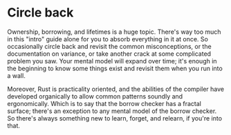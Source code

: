 # Circle back

Ownership, borrowing, and lifetimes is a huge topic.  There's way too much in this "intro" guide alone for you to absorb everything in it at once.
So occasionally circle back and revisit the common misconceptions, or the documentation on variance, or take another crack at some complicated problem you saw.
Your mental model will expand over time; it's enough in the beginning to know some things exist and revisit them when you run into a wall.

Moreover, Rust is practicality oriented, and the abilities of the compiler have developed organically to allow common patterns soundly and ergonomically.
Which is to say that the borrow checker has a fractal surface; there's an exception to any mental model of the borrow checker.
So there's always something new to learn, forget, and relearn, if you're into that.

